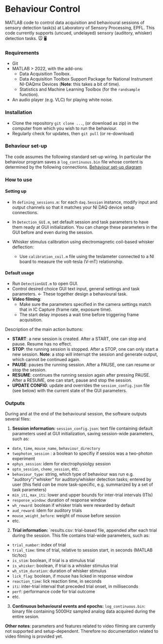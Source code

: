 # Behaviour Control

MATLAB code to control data acquisition and behavioural sessions of sensory detection task(s) at Laboratory of Sensory Processing, EPFL.
This code currently supports (uncued, undelayed) sensory (auditory, whisker) detection tasks. :mouse:	:desktop_computer:


### Requirements
 - Git
 - MATLAB > 2022, with the add-ons:
    - Data Acquisition Toolbox.
    - Data Acquisition Toolbox Support Package for National Instrument NI-DAQmx Devices (**Note**: this takes a bit of time).
    - Statistics and Machine Learning Toolbox (for the `randsample` function).
 - An audio player (e.g. VLC) for playing white noise.

### Installation
- Clone the repository `git clone ...`, (or download as zip) in the computer from which you wish to run the behaviour.
- Regularly check for updates, then `git pull` (or re-download)


### Behaviour set-up 
The code assumes the following standard set-up wiring. In particular the behaviour program saves a `log_continuous.bin` file whose content is determined by the following connections.
[Behaviour set-up diagram](https://github.com/LSENS-BMI-EPFL/behavior_control/images/behaviour_connectic.pdf)


### How to use
#### Setting up 
- In `defining_sessions.m`: for each `daq.Session` instance, modify input and output channels so that it matches your NI DAQ device setup connections.

- In `Detection_GUI.m`, set default session and task parameters to have them ready at GUI initialization. You can change these parameters in the GUI before and even during the session.

- Whisker stimulus calibration using electromagnetic coil-based whisker deflection:
  - Use `calibration_coil.m` file using the teslameter connected to a NI board to measure the volt-tesla (V-mT) relationship.

#### Default usage
- Run `DetectionGUI.m` to open GUI.
- Control desired choice GUI text input, general settings and task parameters. <- These together design a behavioural task.
- **Video filming**:
    - Make sure the parameters specified in the camera settings match that in IC Capture (frame rate, exposure time).
    - The start delay imposes a wait time before triggering frame acquisition.

Description of the main action buttons: 
- **START**: a new session is created. After a START, one can stop and pause. Resume has no effect.
- **STOP**: the running session is stopped. After a STOP, one can only start a new session. **Note**: a stop will interrupt the session and generate output, which cannot be continued again.
- **PAUSE**: pauses the running session. After a PAUSE, one can resume or stop the session.
- **RESUME**: continues the running session again after pressing PAUSE. After a RESUME, one can start, pause and stop the session.
- **UPDATE CONFIG**: update and overrides the `session_config.json` file (see below) with the current state of the GUI parameters.

### Outputs
During and at the end of the behavioural session, the software outputs several files:
1. **Session information:** `session_config.json`: text file containing default parameters used at GUI initialization, saving session-wide parameters, such as:
- `date`, `time`, `mouse_name`, `behaviour_directory`
- `twophoton_session` : a boolean to specifiy if sessios was a two-photon experiment
- `ephys_session`: idem for electrophysiolgy session
- `opto_session`, `chemo_session`, etc.
- `behaviour_type`: string, which type of behaviour was run e.g. "auditory"/"whisker" for auditory/whisker detection tasks; entered by user (this field _can_ be more task-specific, e.g. summarized by a set of task parameters)
- `min_iti`, `max_iti`: lower and upper bounds for inter-trial intervals (ITIs)
- `response_window`: duration of response window
- `wh_reward`: boolean if whisker trials were rewarded by default
- `aud_reward`: idem for auditory trials
- `mouse_weight_before`: weight of mouse before session
- etc.


2. **Trial information:** `results.csv: trial-based file, appended after each trial during the session. This file contains trial-wide parameters, such as:
- `trial_number`: index of trial
- `trial_time`: time of trial, relative to session start, in seconds (MATLAB tic/toc)
- `is_stim`: boolean, if trial is a stimulus trial
- `is_whisker`: boolean, if trial is a whisker stimulus trial
- `wh_stim_duration`: duration of whisker stimulus
- `lick_flag`: boolean, if mouse has licked in response window
- `reaction_time`: lick reaction time, in seconds
- `iti`: inter-trial interval that preceded trial onset, in milliseconds
- `perf`: performance code for trial outcome
- etc.


3. **Continuous behavioural events and epochs:** `log_continuous.bin`: binary file containing 5000Hz sampled analog data acquired during the entire sesion.



**Other notes**: parameters and features related to video filming are currently not supported and setup-dependent. Therefore no documentation related to video filming is provided yet.
